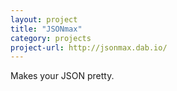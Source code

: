 ```yaml
---
layout: project
title: "JSONmax"
category: projects
project-url: http://jsonmax.dab.io/
---
```

Makes your JSON pretty.
